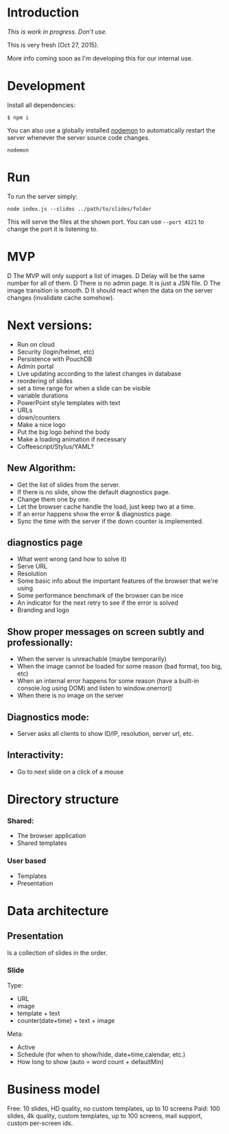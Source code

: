 # Introduction

*This is work in progress. Don't use.*

This is very fresh (Oct 27, 2015).

More info coming soon as I'm developing this for our internal use.

# Development

Install all dependencies:

```
$ npm i
```

You can also use a globally installed
[nodemon](https://github.com/remy/nodemon) to automatically
restart the server whenever the server source code changes.

```
nodemon
```
# Run

To run the server simply:

```
node index.js --slides ../path/to/slides/folder
```

This will serve the files at the shown port.
You can use `--port 4321` to change the port it is listening to.

# MVP

D The MVP will only support a list of images.
D Delay will be the same number for all of them.
D There is no admin page. It is just a JSN file.
D The image transition is smooth.
D It should react when the data on the server changes (invalidate cache somehow).

# Next versions:

* Run on cloud
* Security (login/helmet, etc)
* Persistence with PouchDB
* Admin portal
* Live updating according to the latest changes in database
* reordering of slides
* set a time range for when a slide can be visible
* variable durations
* PowerPoint style templates with text
* URLs
* down/counters
* Make a nice logo
* Put the big logo behind the body
* Make a loading animation if necessary
* Coffeescript/Stylus/YAML?

## New Algorithm:

* Get the list of slides from the server.
* If there is no slide, show the default diagnostics page.
* Change them one by one.
* Let the browser cache handle the load, just keep two at a time.
* If an error happens show the error & diagnostics page.
* Sync the time with the server if the down counter is implemented.

## diagnostics page

* What went wrong (and how to solve it)
* Serve URL
* Resolution
* Some basic info about the important features of the browser that we're using
* Some performance benchmark of the browser can be nice
* An indicator for the next retry to see if the error is solved
* Branding and logo

## Show proper messages on screen subtly and professionally:

* When the server is unreachable (maybe temporarily)
* When the image cannot be loaded for some reason (bad format, too big, etc)
* When an internal error happens for some reason (have a built-in console.log using DOM) and listen to window.onerror()
* When there is no image on the server

## Diagnostics mode:

* Server asks all clients to show ID/IP, resolution, server url, etc.

## Interactivity:

* Go to next slide on a click of a mouse

# Directory structure

### Shared:

* The browser application
* Shared templates

### User based

* Templates
* Presentation

# Data architecture

## Presentation

Is a collection of slides in the order.

### Slide

Type:

* URL
* image
* template + text
* counter(date+time) + text + image

Meta:

* Active
* Schedule (for when to show/hide, date+time,calendar, etc.)
* How long to show (auto = word count + defaultMin)

# Business model

Free: 10 slides, HD quality, no custom templates, up to 10 screens
Paid: 100 slides, 4k quality, custom templates, up to 100 screens, mail support, custom per-screen ids.
